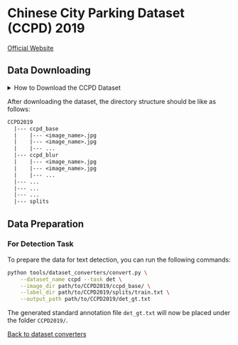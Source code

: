 # Chinese City Parking Dataset (CCPD) 2019
[Official Website](https://github.com/detectRecog/CCPD)

## Data Downloading

<details>
    <summary>How to Download the CCPD Dataset</summary>

The CCPD can be downloaded from [here](https://github.com/detectRecog/CCPD) using either the Google or BaiduYun drive links.

This dataset is divided into 3 sets: train, val, test. Labels for each set can be found under the `splits` directory of the dataset.

The annotations for each image are embedded into the filename of the image. The format is described on their official website [here](https://github.com/detectRecog/CCPD#dataset-annotations).

</details>

After downloading the dataset, the directory structure should be like as follows:
```txt
CCPD2019
  |--- ccpd_base
  |    |--- <image_name>.jpg
  |    |--- <image_name>.jpg
  |    |--- ...
  |--- ccpd_blur
  |    |--- <image_name>.jpg
  |    |--- <image_name>.jpg
  |    |--- ...
  |--- ...
  |--- ...
  |--- ...
  |--- splits
```

## Data Preparation

### For Detection Task

To prepare the data for text detection, you can run the following commands:

```bash
python tools/dataset_converters/convert.py \
    --dataset_name ccpd --task det \
    --image_dir path/to/CCPD2019/ccpd_base/ \
    --label_dir path/to/CCPD2019/splits/train.txt \
    --output_path path/to/CCPD2019/det_gt.txt
```

The generated standard annotation file `det_gt.txt` will now be placed under the folder `CCPD2019/`.

[Back to dataset converters](converters.md)
